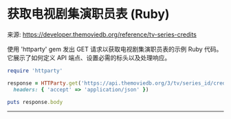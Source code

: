# 获取电视剧集演职员表 (Ruby)

来源: https://developer.themoviedb.org/reference/tv-series-credits

使用 'httparty' gem 发出 GET 请求以获取电视剧集演职员表的示例 Ruby 代码。它展示了如何定义 API 端点、设置必需的标头以及处理响应。

```ruby
require 'httparty'

response = HTTParty.get('https://api.themoviedb.org/3/tv/series_id/credits?language=en-US',
  headers: { 'accept' => 'application/json' })

puts response.body
```

--------------------------------
